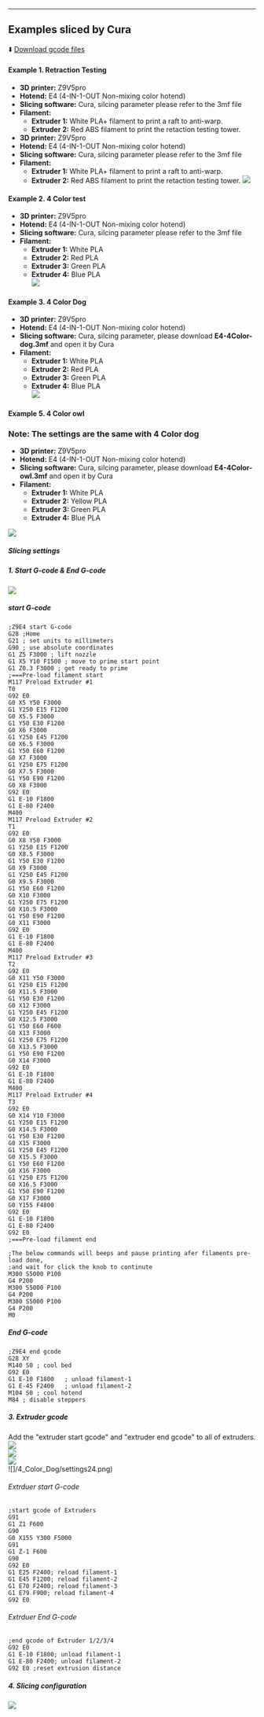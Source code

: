 ---------
## Examples sliced by Cura
:arrow_down: [Download gcode files](https://downgit.github.io/#/home?url=https://github.com/ZONESTAR3D/Upgrade-kit-guide/tree/main/HOTEND/E4%204-IN-1-OUT%20Non-Mixing%20Color%20Hotend/example/Cura)  
#### Example 1. Retraction Testing
- **3D printer:** Z9V5pro
- **Hotend:** E4 (4-IN-1-OUT Non-mixing color hotend)
- **Slicing software:** Cura, silcing parameter please refer to the 3mf file  
- **Filament:**
	- **Extruder 1:** White PLA+ filament to print a raft to anti-warp.
	- **Extruder 2:** Red ABS filament to print the retaction testing tower.
- **3D printer:** Z9V5pro
- **Hotend:** E4 (4-IN-1-OUT Non-mixing color hotend)
- **Slicing software:** Cura, silcing parameter please refer to the 3mf file  
- **Filament:**
	- **Extruder 1:** White PLA+ filament to print a raft to anti-warp.
	- **Extruder 2:** Red ABS filament to print the retaction testing tower.
![](Anti_strings_testing/E4_Retraction_Test.jpg)

#### Example 2. 4 Color test
- **3D printer:** Z9V5pro
- **Hotend:** E4 (4-IN-1-OUT Non-mixing color hotend)
- **Slicing software:** Cura, silcing parameter please refer to the 3mf file  
- **Filament:**
	- **Extruder 1:** White PLA
	- **Extruder 2:** Red PLA
	- **Extruder 3:** Green PLA
	- **Extruder 4:** Blue PLA   
![](4_Color_test/E4_4Color_test.jpg)

#### Example 3. 4 Color Dog
- **3D printer:** Z9V5pro
- **Hotend:** E4 (4-IN-1-OUT Non-mixing color hotend)
- **Slicing software:** Cura, silcing parameter, please download **E4-4Color-dog.3mf** and open it by Cura       
- **Filament:**
	- **Extruder 1:** White PLA
	- **Extruder 2:** Red PLA
	- **Extruder 3:** Green PLA
	- **Extruder 4:** Blue PLA  
![](4_Color_Dog/E4_4C_Dog.jpg)    

#### Example 5. 4 Color owl
### Note: The settings are the same with 4 Color dog
- **3D printer:** Z9V5pro  
- **Hotend:** E4 (4-IN-1-OUT Non-mixing color hotend)  
- **Slicing software:** Cura, silcing parameter, please download **E4-4Color-owl.3mf** and open it by Cura     
- **Filament:**  
	- **Extruder 1:** White PLA   
	- **Extruder 2:** Yellow PLA  
	- **Extruder 3:** Green PLA  
	- **Extruder 4:** Blue PLA      

![](cura//4_Color_owl/E4_4C_Owl_small.jpg)

##### Slicing settings

##### 1. Start G-code & End G-code
![](4_Color_Dog/settings1.png)    

##### start G-code
>
    ;Z9E4 start G-code
    G28 ;Home
    G21 ; set units to millimeters
    G90 ; use absolute coordinates
    G1 Z5 F3000 ; lift nozzle
    G1 X5 Y10 F1500 ; move to prime start point
    G1 Z0.3 F3000 ; get ready to prime
    ;===Pre-load filament start
    M117 Preload Extruder #1
    T0
    G92 E0
    G0 X5 Y50 F3000
    G1 Y250 E15 F1200
    G0 X5.5 F3000
    G1 Y50 E30 F1200
    G0 X6 F3000
    G1 Y250 E45 F1200
    G0 X6.5 F3000
    G1 Y50 E60 F1200
    G0 X7 F3000
    G1 Y250 E75 F1200
    G0 X7.5 F3000
    G1 Y50 E90 F1200
    G0 X8 F3000
    G92 E0
    G1 E-10 F1800
    G1 E-80 F2400
    M400
    M117 Preload Extruder #2
    T1
    G92 E0
    G0 X8 Y50 F3000
    G1 Y250 E15 F1200
    G0 X8.5 F3000
    G1 Y50 E30 F1200
    G0 X9 F3000
    G1 Y250 E45 F1200
    G0 X9.5 F3000
    G1 Y50 E60 F1200
    G0 X10 F3000
    G1 Y250 E75 F1200
    G0 X10.5 F3000
    G1 Y50 E90 F1200
    G0 X11 F3000
    G92 E0
    G1 E-10 F1800
    G1 E-80 F2400
    M400
    M117 Preload Extruder #3
    T2
    G92 E0
    G0 X11 Y50 F3000
    G1 Y250 E15 F1200
    G0 X11.5 F3000
    G1 Y50 E30 F1200
    G0 X12 F3000
    G1 Y250 E45 F1200
    G0 X12.5 F3000
    G1 Y50 E60 F600
    G0 X13 F3000
    G1 Y250 E75 F1200
    G0 X13.5 F3000
    G1 Y50 E90 F1200
    G0 X14 F3000
    G92 E0
    G1 E-10 F1800
    G1 E-80 F2400
    M400
    M117 Preload Extruder #4
    T3
    G92 E0
    G0 X14 Y10 F3000
    G1 Y250 E15 F1200
    G0 X14.5 F3000
    G1 Y50 E30 F1200
    G0 X15 F3000
    G1 Y250 E45 F1200
    G0 X15.5 F3000
    G1 Y50 E60 F1200
    G0 X16 F3000
    G1 Y250 E75 F1200
    G0 X16.5 F3000
    G1 Y50 E90 F1200
    G0 X17 F3000
    G0 Y155 F4800
    G92 E0    
    G1 E-10 F1800
    G1 E-80 F2400
    G92 E0
    ;===Pre-load filament end
    
    ;The below commands will beeps and pause printing afer filaments pre-load done,
    ;and wait for click the knob to continute
    M300 S5000 P100
    G4 P200
    M300 S5000 P100
    G4 P200
    M300 S5000 P100
    G4 P200
    M0

##### End G-code
>
    ;Z9E4 end gcode
    G28 XY
    M140 S0 ; cool bed
    G92 E0 
    G1 E-10 F1800   ; unload filament-1
    G1 E-45 F2400   ; unload filament-2
    M104 S0 ; cool hotend
    M84 ; disable steppers

##### 3. Extruder gcode
Add the "extruder start gcode" and "extruder end gcode" to all of extruders.  
![](4_Color_Dog/settings2.png)   
![](4_Color_Dog/settings22.png)   
![](4_Color_Dog/settings23.png)   
![]/4_Color_Dog/settings24.png)   
###### Extrduer start G-code
>
    ;start gcode of Extruders   
    G91 
    G1 Z1 F600
    G90
    G0 X155 Y300 F5000 
    G91 
    G1 Z-1 F600
    G90  
    G92 E0
    G1 E25 F2400; reload filament-1
    G1 E45 F1200; reload filament-2
    G1 E70 F2400; reload filament-3
    G1 E79 F900; reload filament-4
    G92 E0

###### Extrduer End G-code
>
    ;end gcode of Extruder 1/2/3/4 
    G92 E0
    G1 E-10 F1800; unload filament-1
    G1 E-80 F2400; unload filament-2
    G92 E0 ;reset extrusion distance  

##### 4. Slicing configuration
![](4_Color_Dog/settings3.jpg)

